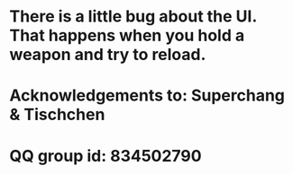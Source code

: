 # There is a little bug about the UI. That happens when you hold a weapon and try to reload.
# Acknowledgements to: Superchang & Tischchen
# QQ group id: 834502790
